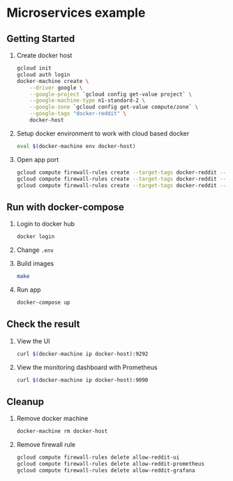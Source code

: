 # Microservices example

## Getting Started
1. Create docker host
    ```bash
    gcloud init
    gcloud auth login
    docker-machine create \
        --driver google \
        --google-project `gcloud config get-value project` \
        --google-machine-type n1-standard-2 \
        --google-zone `gcloud config get-value compute/zone` \
        --google-tags "docker-reddit" \
        docker-host
    ```

1. Setup docker environment to work with cloud based docker
    ```bash
    eval $(docker-machine env docker-host)
    ```

1. Open app port
    ```bash
    gcloud compute firewall-rules create --target-tags docker-reddit --allow tcp:9292 allow-reddit-ui
    gcloud compute firewall-rules create --target-tags docker-reddit --allow tcp:9090 allow-reddit-prometheus
    gcloud compute firewall-rules create --target-tags docker-reddit --allow tcp:3000 allow-reddit-grafana
    ```

## Run with docker-compose
1. Login to docker hub
    ```bash
    docker login
    ```

1. Change `.env`

1. Build images
    ```bash
    make
    ```

1. Run app
    ```bash
    docker-compose up
    ```

## Check the result
1. View the UI
    ```bash
    curl $(docker-machine ip docker-host):9292
    ```

1. View the monitoring dashboard with Prometheus
    ```bash
    curl $(docker-machine ip docker-host):9090
    ```

## Cleanup
1. Remove docker machine
    ```bash
    docker-machine rm docker-host
    ```

1. Remove firewall rule
    ```bash
    gcloud compute firewall-rules delete allow-reddit-ui
    gcloud compute firewall-rules delete allow-reddit-prometheus
    gcloud compute firewall-rules delete allow-reddit-grafana
    ```
